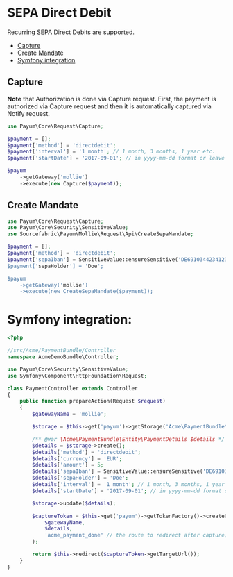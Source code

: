 # SEPA Direct Debit

Recurring SEPA Direct Debits are supported.

* [Capture](#capture)
* [Create Mandate](#create-mandate)
* [Symfony integration](#symfony-integration)

## Capture

**Note** that Authorization is done via Capture request.
First, the payment is authorized via Capture request and 
then it is automatically captured via Notify request.

```php
use Payum\Core\Request\Capture;

$payment = [];
$payment['method'] = 'directdebit';
$payment['interval'] = '1 month'; // 1 month, 3 months, 1 year etc.
$payment['startDate'] = '2017-09-01'; // in yyyy-mm-dd format or leave empty to set current date

$payum
    ->getGateway('mollie')
    ->execute(new Capture($payment));
```

## Create Mandate

```php
use Payum\Core\Request\Capture;
use Payum\Core\Security\SensitiveValue;
use Sourcefabric\Payum\Mollie\Request\Api\CreateSepaMandate;

$payment = [];
$payment['method'] = 'directdebit';
$payment['sepaIban'] = SensitiveValue::ensureSensitive('DE69103442341234545489')';
$payment['sepaHolder'] = 'Doe';

$payum
    ->getGateway('mollie')
    ->execute(new CreateSepaMandate($payment));
```

# Symfony integration:

```php
<?php

//src/Acme/PaymentBundle/Controller
namespace AcmeDemoBundle\Controller;

use Payum\Core\Security\SensitiveValue;
use Symfony\Component\HttpFoundation\Request;

class PaymentController extends Controller
{
    public function prepareAction(Request $request)
    {
        $gatewayName = 'mollie';

        $storage = $this->get('payum')->getStorage('Acme\PaymentBundle\Entity\PaymentDetails');

        /** @var \Acme\PaymentBundle\Entity\PaymentDetails $details */
        $details = $storage->create();
        $details['method'] = 'directdebit';
        $details['currency'] = 'EUR';
        $details['amount'] = 5;
        $details['sepaIban'] = SensitiveValue::ensureSensitive('DE69103442341234545489');
        $details['sepaHolder'] = 'Doe';
        $details['interval'] = '1 month'; // 1 month, 3 months, 1 year etc.
        $details['startDate'] = '2017-09-01'; // in yyyy-mm-dd format or leave empty to set current date

        $storage->update($details);

        $captureToken = $this->get('payum')->getTokenFactory()->createCaptureToken(
            $gatewayName,
            $details,
            'acme_payment_done' // the route to redirect after capture;
        );

        return $this->redirect($captureToken->getTargetUrl());
    }
}

```
